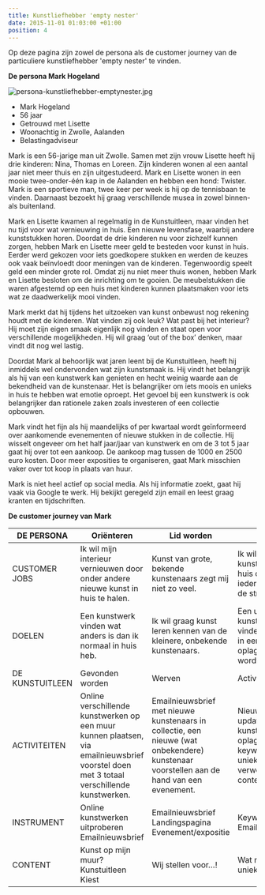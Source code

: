 ```yaml
---
title: Kunstliefhebber 'empty nester'
date: 2015-11-01 01:03:00 +01:00
position: 4
---
```


Op deze pagina zijn zowel de persona als de customer journey van de particuliere kunstliefhebber 'empty nester' te vinden.

**De persona Mark Hogeland**

![persona-kunstliefhebber-emptynester.jpg](/uploads/persona-kunstliefhebber-emptynester.jpg)

* Mark Hogeland
* 56 jaar 
* Getrouwd met Lisette
* Woonachtig in Zwolle, Aalanden 
* Belastingadviseur

Mark is een 56-jarige man uit Zwolle. Samen met zijn vrouw Lisette heeft hij drie kinderen: Nina, Thomas en Loreen. Zijn kinderen wonen al een aantal jaar niet meer thuis en zijn uitgestudeerd. Mark en Lisette wonen in een mooie twee-onder-één kap in de Aalanden en hebben een hond: Twister. 
Mark is een sportieve man, twee keer per week is hij op de tennisbaan te vinden. Daarnaast bezoekt hij graag verschillende musea in zowel binnen- als buitenland. 

Mark en Lisette kwamen al regelmatig in de Kunstuitleen, maar vinden het nu tijd voor wat vernieuwing in huis. Een nieuwe levensfase, waarbij andere kunststukken horen. Doordat de drie kinderen nu voor zichzelf kunnen zorgen, hebben Mark en Lisette meer geld te besteden voor kunst in huis. Eerder werd gekozen voor iets goedkopere stukken en werden de keuzes ook vaak beïnvloedt door meningen van de kinderen. Tegenwoordig speelt geld een minder grote rol. Omdat zij nu niet meer thuis wonen, hebben Mark en Lisette besloten om de inrichting om te gooien. De meubelstukken die waren afgestemd op een huis met kinderen kunnen plaatsmaken voor iets wat ze daadwerkelijk mooi vinden.

Mark merkt dat hij tijdens het uitzoeken van kunst onbewust nog rekening houdt met de kinderen. Wat vinden zij ook leuk? Wat past bij het interieur? Hij moet zijn eigen smaak eigenlijk nog vinden en staat open voor verschillende mogelijkheden. Hij wil graag ‘out of the box’ denken, maar vindt dit nog wel lastig. 

Doordat Mark al behoorlijk wat jaren leent bij de Kunstuitleen, heeft hij inmiddels wel ondervonden wat zijn kunstsmaak is. Hij vindt het belangrijk als hij van een kunstwerk kan genieten en hecht weinig waarde aan de bekendheid van de kunstenaar. Het is belangrijker om iets moois en unieks in huis te hebben wat emotie oproept. Het gevoel bij een kunstwerk is ook belangrijker dan rationele zaken zoals investeren of een collectie opbouwen. 

Mark vindt het fijn als hij maandelijks of per kwartaal wordt geïnformeerd over aankomende evenementen of nieuwe stukken in de collectie. Hij wisselt ongeveer om het half jaar/jaar van kunstwerk en om de 3 tot 5 jaar gaat hij over tot een aankoop. De aankoop mag tussen de 1000 en 2500 euro kosten. Door meer exposities te organiseren, gaat Mark misschien vaker over tot koop in plaats van huur. 

Mark is niet heel actief op social media. Als hij informatie zoekt, gaat hij vaak via Google te werk. Hij bekijkt geregeld zijn email en leest graag kranten en tijdschriften. 

**De customer journey van Mark**

|    DE PERSONA           |    Oriënteren                                                                                                                                      |    Lid worden                                                                                                                                       |    Lenen                                                                                                      |    Kopen                                                                                                        |    Aanbevelen                                                                             |
|-------------------------|----------------------------------------------------------------------------------------------------------------------------------------------------|-----------------------------------------------------------------------------------------------------------------------------------------------------|---------------------------------------------------------------------------------------------------------------|-----------------------------------------------------------------------------------------------------------------|-------------------------------------------------------------------------------------------|
|    CUSTOMER JOBS        |    Ik wil mijn interieur   vernieuwen door onder andere nieuwe kunst in huis te halen.                                                             |    Kunst van grote, bekende   kunstenaars zegt mij niet zo veel.                                                                                    |    Ik wil graag een kunstwerk   in huis dat niet op iedere hoek van de straat hangt.                          |    Ik wil graag over gaan tot   aankoop als ik een bepaalde emotie bij het kunstwerk voel.                      |    Ik wil mijn kinderen graag   in aanraking brengen met de Kunstuitleen.                 |
|    DOELEN               |    Een kunstwerk vinden wat   anders is dan ik normaal in huis heb.                                                                                |    Ik wil graag kunst leren   kennen van de kleinere, onbekende kunstenaars.                                                                        |    Een uniek kunstwerk vinden   dat maar in een kleine oplage gemaakt wordt.                                  |    Het vinden van een   kunstwerk dat een intrinsieke waarde voor mij heeft.                                    |    Mijn kinderen kennis laten   maken met het concept van de Kunstuitleen.                |
|    DE KUNSTUITLEEN      |    Gevonden worden                                                                                                                                 |    Werven                                                                                                                                           |    Activeren                                                                                                  |    Vertrouwen, boeien, binden                                                                                   |    Refereren                                                                              |
|    ACTIVITEITEN         |    Online verschillende kunstwerken   op een muur kunnen plaatsen, via emailnieuwsbrief voorstel doen met 3 totaal   verschillende kunstwerken.    |    Emailnieuwsbrief met   nieuwe kunstenaars in collectie, een nieuwe (wat onbekendere) kunstenaar   voorstellen aan de hand van een evenement.     |    Nieuwsbrief met updates   over kunst in kleine oplage, keywords over unieke kunst verwerken in content.    |    Exposities organiseren   waarbij de kunstenaar aan het woord komt, landingspagina over kunst en   emotie.    |    Proefabonnement aanbieden   via landingspagina, social media berichten verspreiden.    |
|    INSTRUMENT           |    Online kunstwerken   uitproberen   Emailnieuwsbrief                                                                                             |    Emailnieuwsbrief   Landingspagina   Evenement/expositie                                                                                          |    Keywords   Emailnieuwsbrief                                                                                |    Landingspagina   Exposities                                                                                  |    Landingspagina   Social media                                                          |
|        CONTENT          |    Kunst op mijn muur?   Kunstuitleen Kiest                                                                                                        |    Wij stellen voor…!                                                                                                                               |    Wat maakt kunst uniek?                                                                                     |    Wat kan kunst met je doen?                                                                                   |    Maak kennis met kunst                                                                  |
